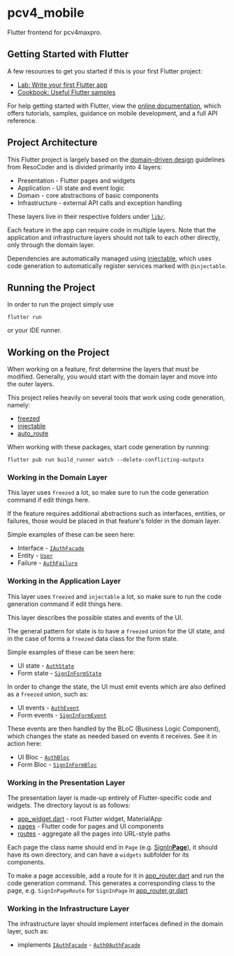 # pcv4_mobile

Flutter frontend for pcv4maxpro.

## Getting Started with Flutter

A few resources to get you started if this is your first Flutter project:

- [Lab: Write your first Flutter app](https://flutter.dev/docs/get-started/codelab)
- [Cookbook: Useful Flutter samples](https://flutter.dev/docs/cookbook)

For help getting started with Flutter, view the
[online documentation](https://flutter.dev/docs), which offers tutorials,
samples, guidance on mobile development, and a full API reference.

## Project Architecture

This Flutter project is largely based on the [domain-driven design](https://resocoder.com/2020/03/09/flutter-firebase-ddd-course-1-domain-driven-design-principles/#t-1649182526546)
guidelines from ResoCoder and is divided primarily into 4 layers:

- Presentation    - Flutter pages and widgets
- Application     - UI state and event logic
- Domain          - core abstractions of basic components
- Infrastructure  - external API calls and exception handling 

These layers live in their respective folders under [`lib/`](lib).

Each feature in the app can require code in multiple layers.
Note that the application and infrastructure layers should not talk to each other directly,
only through the domain layer.

Dependencies are automatically managed using [injectable](https://pub.dev/packages/injectable),
which uses code generation to automatically register services marked with `@injectable`.

## Running the Project

In order to run the project simply use

```shell
flutter run
```

or your IDE runner.

## Working on the Project

When working on a feature, first determine the layers that must be modified.
Generally, you would start with the domain layer and move into the outer layers.

This project relies heavily on several tools that work using code generation, namely:

- [freezed](https://pub.dev/packages/freezed)
- [injectable](https://pub.dev/packages/injectable)
- [auto_route](https://pub.dev/packages/auto_route)

When working with these packages, start code generation by running:

```shell
flutter pub run build_runner watch --delete-conflicting-outputs
```

### Working in the Domain Layer

This layer uses `freezed` a lot,
so make sure to run the code generation command if edit things here.

If the feature requires additional abstractions such as interfaces, entities, or failures,
those would be placed in that feature's folder in the domain layer.

Simple examples of these can be seen here:

- Interface - [`IAuthFacade`](lib/domain/auth/i_auth_facade.dart)
- Entity - [`User`](lib/domain/auth/user.dart)
- Failure - [`AuthFailure`](lib/domain/auth/auth_failure.dart)

### Working in the Application Layer

This layer uses `freezed` and `injectable` a lot,
so make sure to run the code generation command if edit things here.

This layer describes the possible states and events of the UI. 

The general pattern for state is to have a `freezed` union for the UI state,
and in the case of forms a `freezed` data class for the form state.

Simple examples of these can be seen here:

- UI state - [`AuthState`](lib/application/auth/auth_state.dart)
- Form state - [`SignInFormState`](lib/application/auth/sign_in_form/sign_in_form_state.dart)

In order to change the state,
the UI must emit events which are also defined as a `freezed` union, such as:

- UI events - [`AuthEvent`](lib/application/auth/auth_event.dart)
- Form events - [`SignInFormEvent`](lib/application/auth/sign_in_form/sign_in_form_event.dart)

These events are then handled by the BLoC (Business Logic Component),
which changes the state as needed based on events it receives. See it in action here:

- UI Bloc - [`AuthBloc`](lib/application/auth/auth_bloc.dart)
- Form Bloc - [`SignInFormBloc`](lib/application/auth/sign_in_form/sign_in_form_bloc.dart)

### Working in the Presentation Layer

The presentation layer is made-up entirely of Flutter-specific code and widgets.
The directory layout is as follows:

- [app_widget.dart](lib/presentation/app_widget.dart) - root Flutter widget, MaterialApp
- [pages](lib/presentation/pages) - Flutter code for pages and UI components
- [routes](lib/presentation/routes) - aggregate all the pages into URL-style paths

Each page the class name should end in `Page` (e.g. [SignIn**Page**](lib/presentation/pages/auth/sign_in/sign_in_page.dart)),
it should have its own directory, and can have a `widgets` subfolder for its components.

To make a page accessible, add a route for it in [app_router.dart](lib/presentation/routes/app_router.dart)
and run the code generation command.
This generates a corresponding class to the page, e.g. `SignInPageRoute` for `SignInPage` in [app_router.gr.dart](lib/presentation/routes/app_router.gr.dart)

### Working in the Infrastructure Layer

The infrastructure layer should implement interfaces defined in the domain layer, such as:

- implements [`IAuthFacade`](lib/domain/auth/i_auth_facade.dart) - [`Auth0AuthFacade`](lib/infrastructure/auth/auth0_auth_facade.dart)
